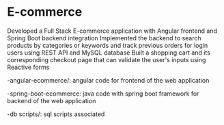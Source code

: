 # E-commerce

Developed a Full Stack E-commerce application with Angular frontend and Spring Boot backend integration
Implemented the backend to search products by categories or keywords and track previous orders for login users using REST API and MySQL database 
Built a shopping cart and its corresponding checkout page that can validate the user's inputs using Reactive forms

-angular-ecommerce/: angular code for frontend of the web application

-spring-boot-ecommerce: java code with spring boot framework for backend of the web application

-db scripts/: sql scripts associated 
